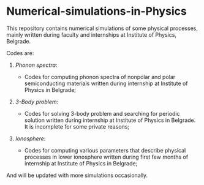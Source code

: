 # Numerical-simulations-in-Physics

This repository contains numerical simulations of some physical processes, mainly written during faculty and internships at Institute of Physics, Belgrade. 

Codes are:

  1. *Phonon spectra*: 
        - Codes for computing phonon spectra of nonpolar and polar semiconducting materials written during internship at 
          Institute of Physics in Belgrade;
  
  2. *3-Body problem*:
        - Codes for solving 3-body problem and searching for periodic solution written during internship at Institute 
          of Physics in Belgrade. It is incomplete for some private reasons;
          
  3. *Ionosphere*:
        - Codes for computing various parameters that describe physical processes in lower ionosphere written during first
          few months of internship at Institute of Physics in Belgrade;
          
 And will be updated with more simulations occasionally.
